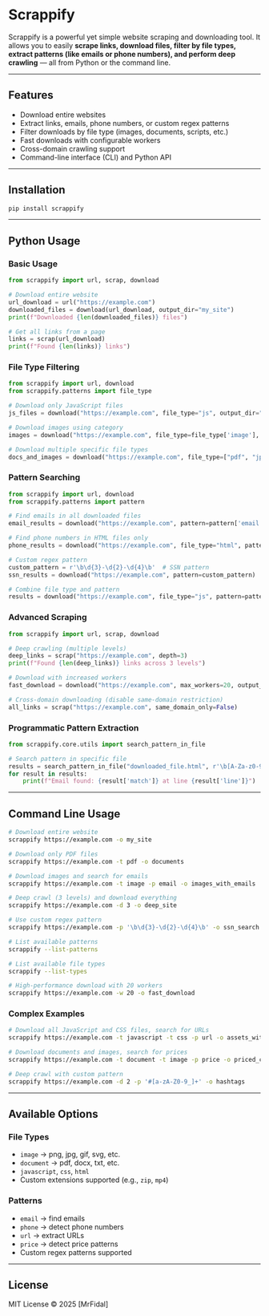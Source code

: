 # Scrappify

Scrappify is a powerful yet simple website scraping and downloading tool. It allows you to easily **scrape links, download files, filter by file types, extract patterns (like emails or phone numbers), and perform deep crawling** — all from Python or the command line.

---

## Features

* Download entire websites
* Extract links, emails, phone numbers, or custom regex patterns
* Filter downloads by file type (images, documents, scripts, etc.)
* Fast downloads with configurable workers
* Cross-domain crawling support
* Command-line interface (CLI) and Python API

---

## Installation

```bash
pip install scrappify
```

---

## Python Usage

### Basic Usage

```python
from scrappify import url, scrap, download

# Download entire website
url_download = url("https://example.com")
downloaded_files = download(url_download, output_dir="my_site")
print(f"Downloaded {len(downloaded_files)} files")

# Get all links from a page
links = scrap(url_download)
print(f"Found {len(links)} links")
```

### File Type Filtering

```python
from scrappify import url, download
from scrappify.patterns import file_type

# Download only JavaScript files
js_files = download("https://example.com", file_type="js", output_dir="js_files")

# Download images using category
images = download("https://example.com", file_type=file_type['image'], output_dir="images")

# Download multiple specific file types
docs_and_images = download("https://example.com", file_type=["pdf", "jpg", "png"])
```

### Pattern Searching

```python
from scrappify import url, download
from scrappify.patterns import pattern

# Find emails in all downloaded files
email_results = download("https://example.com", pattern=pattern['email'])

# Find phone numbers in HTML files only
phone_results = download("https://example.com", file_type="html", pattern=pattern['phone'])

# Custom regex pattern
custom_pattern = r'\b\d{3}-\d{2}-\d{4}\b'  # SSN pattern
ssn_results = download("https://example.com", pattern=custom_pattern)

# Combine file type and pattern
results = download("https://example.com", file_type="js", pattern=pattern['url'])
```

### Advanced Scraping

```python
from scrappify import url, scrap, download

# Deep crawling (multiple levels)
deep_links = scrap("https://example.com", depth=3)
print(f"Found {len(deep_links)} links across 3 levels")

# Download with increased workers
fast_download = download("https://example.com", max_workers=20, output_dir="fast_download")

# Cross-domain downloading (disable same-domain restriction)
all_links = scrap("https://example.com", same_domain_only=False)
```

### Programmatic Pattern Extraction

```python
from scrappify.core.utils import search_pattern_in_file

# Search pattern in specific file
results = search_pattern_in_file("downloaded_file.html", r'\b[A-Za-z0-9._%+-]+@[A-Za-z0-9.-]+\.[A-Z|a-z]{2,}\b')
for result in results:
    print(f"Email found: {result['match']} at line {result['line']}")
```

---

## Command Line Usage

```bash
# Download entire website
scrappify https://example.com -o my_site

# Download only PDF files
scrappify https://example.com -t pdf -o documents

# Download images and search for emails
scrappify https://example.com -t image -p email -o images_with_emails

# Deep crawl (3 levels) and download everything
scrappify https://example.com -d 3 -o deep_site

# Use custom regex pattern
scrappify https://example.com -p '\b\d{3}-\d{2}-\d{4}\b' -o ssn_search

# List available patterns
scrappify --list-patterns

# List available file types
scrappify --list-types

# High-performance download with 20 workers
scrappify https://example.com -w 20 -o fast_download
```

### Complex Examples

```bash
# Download all JavaScript and CSS files, search for URLs
scrappify https://example.com -t javascript -t css -p url -o assets_with_urls

# Download documents and images, search for prices
scrappify https://example.com -t document -t image -p price -o priced_content

# Deep crawl with custom pattern
scrappify https://example.com -d 2 -p '#[a-zA-Z0-9_]+' -o hashtags
```

---

## Available Options

### File Types

* `image` → png, jpg, gif, svg, etc.
* `document` → pdf, docx, txt, etc.
* `javascript`, `css`, `html`
* Custom extensions supported (e.g., `zip`, `mp4`)

### Patterns

* `email` → find emails
* `phone` → detect phone numbers
* `url` → extract URLs
* `price` → detect price patterns
* Custom regex patterns supported

---


## License

MIT License © 2025 \[MrFidal]
